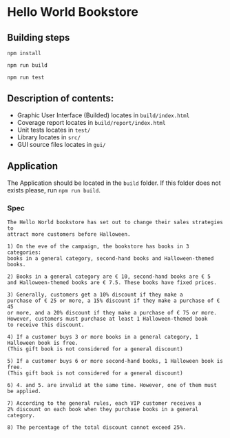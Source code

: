 # Hello World Bookstore

## Building steps

```
npm install
```

```
npm run build
```

```
npm run test
```

## Description of contents:

- Graphic User Interface (Builded) locates in ```build/index.html```
- Coverage report locates in ```build/report/index.html```
- Unit tests locates in ```test/```
- Library locates in ```src/```
- GUI source files locates in ```gui/```

## Application
The Application should be located in the ```build``` folder. If this folder does not
exists please, run ```npm run build```.

### Spec 
```
The Hello World bookstore has set out to change their sales strategies to 
attract more customers before Halloween.
 
1) On the eve of the campaign, the bookstore has books in 3 categories: 
books in a general category, second-hand books and Halloween-themed books.
 
2) Books in a general category are € 10, second-hand books are € 5 
and Halloween-themed books are € 7.5. These books have fixed prices.
 
3) Generally, customers get a 10% discount if they make a 
purchase of € 25 or more, a 15% discount if they make a purchase of € 45 
or more, and a 20% discount if they make a purchase of € 75 or more. 
However, customers must purchase at least 1 Halloween-themed book
to receive this discount.
 
4) If a customer buys 3 or more books in a general category, 1 Halloween book is free. 
(This gift book is not considered for a general discount)
 
5) If a customer buys 6 or more second-hand books, 1 Halloween book is free. 
(This gift book is not considered for a general discount)
 
6) 4. and 5. are invalid at the same time. However, one of them must be applied.
 
7) According to the general rules, each VIP customer receives a 
2% discount on each book when they purchase books in a general category.
 
8) The percentage of the total discount cannot exceed 25%.
```